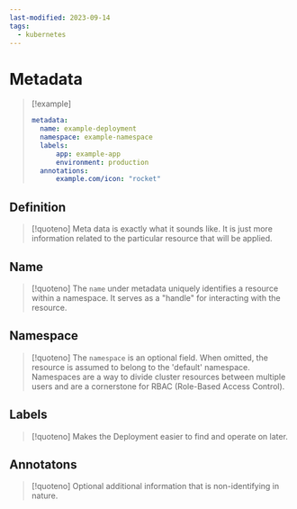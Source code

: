 ```yaml
---
last-modified: 2023-09-14
tags:
  - kubernetes
---
```

# Metadata

> [!example]
> ```yaml
> metadata:
>	name: example-deployment
>	namespace: example-namespace
>	labels:
> 		app: example-app
> 		environment: production
> 	annotations:
> 		example.com/icon: "rocket"
> ```
## Definition

> [!quoteno]
> Meta data is exactly what it sounds like. It is just more information related to the particular resource that will be applied.

## Name

> [!quoteno]
> The `name` under metadata uniquely identifies a resource within a namespace. It serves as a "handle" for interacting with the resource.

## Namespace

> [!quoteno] 
> The `namespace` is an optional field. When omitted, the resource is assumed to belong to the 'default' namespace. Namespaces are a way to divide cluster resources between multiple users and are a cornerstone for RBAC (Role-Based Access Control).

## Labels

> [!quoteno]
> Makes the Deployment easier to find and operate on later.

## Annotatons

> [!quoteno]
> Optional additional information that is non-identifying in nature.

